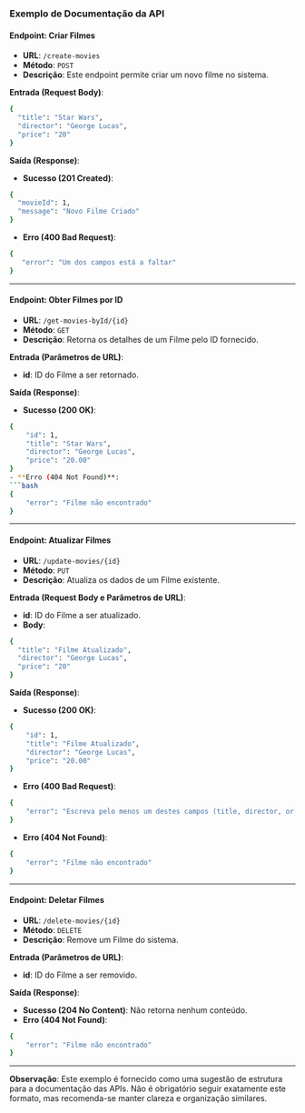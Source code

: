 ### Exemplo de Documentação da API

#### Endpoint: Criar Filmes
- **URL**: `/create-movies`
- **Método**: `POST`
- **Descrição**: Este endpoint permite criar um novo filme no sistema.

**Entrada (Request Body)**:
```bash
{
  "title": "Star Wars",
  "director": "George Lucas",
  "price": "20"
}
```

**Saída (Response)**:
- **Sucesso (201 Created)**:
```bash
{
  "movieId": 1,
  "message": "Novo Filme Criado"
}
```
- **Erro (400 Bad Request)**:
```bash
{
   "error": "Um dos campos está a faltar"
}
```
---

#### Endpoint: Obter Filmes por ID
- **URL**: `/get-movies-byId/{id}`
- **Método**: `GET`
- **Descrição**: Retorna os detalhes de um Filme pelo ID fornecido.

**Entrada (Parâmetros de URL)**:
- **id**: ID do Filme a ser retornado.

**Saída (Response)**:
- **Sucesso (200 OK)**:
```bash
{
	"id": 1,
	"title": "Star Wars",
	"director": "George Lucas",
	"price": "20.00"
}
- **Erro (404 Not Found)**:
```bash
{
	"error": "Filme não encontrado"
}
```
---

#### Endpoint: Atualizar Filmes
- **URL**: `/update-movies/{id}`
- **Método**: `PUT`
- **Descrição**: Atualiza os dados de um Filme existente.

**Entrada (Request Body e Parâmetros de URL)**:
- **id**: ID do Filme a ser atualizado.
- **Body**:
```bash
{
  "title": "Filme Atualizado",
  "director": "George Lucas",
  "price": "20"
}
```
**Saída (Response)**:
- **Sucesso (200 OK)**:
```bash
{
	"id": 1,
	"title": "Filme Atualizado",
	"director": "George Lucas",
	"price": "20.00"
}
```
- **Erro (400 Bad Request)**:
```bash
{
	"error": "Escreva pelo menos um destes campos (title, director, or price)"
}
```
- **Erro (404 Not Found)**:
```bash
{
	"error": "Filme não encontrado"
}
```

---

#### Endpoint: Deletar Filmes
- **URL**: `/delete-movies/{id}`
- **Método**: `DELETE`
- **Descrição**: Remove um Filme do sistema.

**Entrada (Parâmetros de URL)**:
- **id**: ID do Filme a ser removido.

**Saída (Response)**:
- **Sucesso (204 No Content)**:
  Não retorna nenhum conteúdo.
- **Erro (404 Not Found)**:
```bash
{
	"error": "Filme não encontrado"
}
```

---

**Observação**: Este exemplo é fornecido como uma sugestão de estrutura para a documentação das APIs. Não é obrigatório seguir exatamente este formato, mas recomenda-se manter clareza e organização similares.